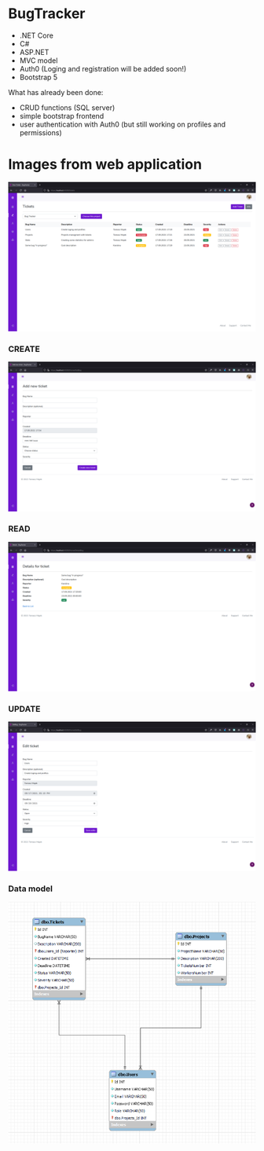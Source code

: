 # BugTracker
* .NET Core 
* C#
* ASP.NET
* MVC model
* Auth0 (Loging and registration will be added soon!)
* Bootstrap 5

What has already been done:
* CRUD functions (SQL server)
* simple bootstrap frontend
* user authentication with Auth0 (but still working on profiles and permissions) 

# Images from web application
![alt text](https://github.com/TomaszMajek/BugTracker/blob/master/BugTracker/TicketsTab_2.0.png)



### CREATE 
![alt text](https://github.com/TomaszMajek/BugTracker/blob/master/BugTracker/Create%20new%20ticket.png)

### READ
![alt text](https://github.com/TomaszMajek/BugTracker/blob/master/BugTracker/Details%20of%20ticket.png)

### UPDATE
![alt text](https://github.com/TomaszMajek/BugTracker/blob/master/BugTracker/Edit%20ticket.png)




### Data model
![alt text](https://github.com/TomaszMajek/BugTracker/blob/master/BugTracker/baza.png)
